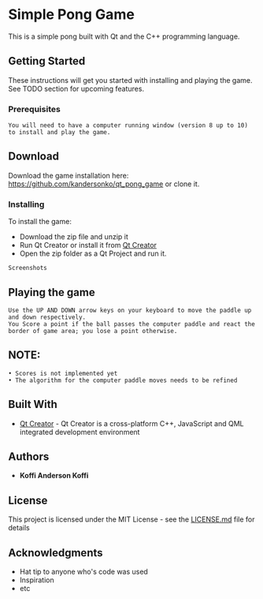 # Simple Pong Game

This is a simple pong built with Qt and the C++ programming language.

## Getting Started

These instructions will get you started with installing and playing the game. See TODO section for upcoming features.

### Prerequisites
```
You will need to have a computer running window (version 8 up to 10) to install and play the game.
```

## Download
Download the game installation here: https://github.com/kandersonko/qt_pong_game
or clone it.
### Installing

To install the game:
- Download the zip file and unzip it
- Run Qt Creator or install it from [Qt Creator](http://www.dropwizard.io/1.0.2/docs/)
- Open the zip folder as a Qt Project and run it.

```
Screenshots
```

## Playing the game
```
Use the UP AND DOWN arrow keys on your keyboard to move the paddle up and down respectively.
You Score a point if the ball passes the computer paddle and react the border of game area; you lose a point otherwise.
```

## NOTE: 
```
• Scores is not implemented yet
• The algorithm for the computer paddle moves needs to be refined
```

## Built With

* [Qt Creator](http://www.dropwizard.io/1.0.2/docs/) - Qt Creator is a cross-platform C++, JavaScript and QML integrated development environment

## Authors

* **Koffi Anderson Koffi**

## License

This project is licensed under the MIT License - see the [LICENSE.md](LICENSE.md) file for details

## Acknowledgments

* Hat tip to anyone who's code was used
* Inspiration
* etc
